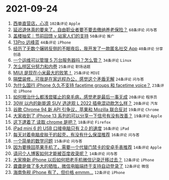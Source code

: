 # 2021-09-24

1. [西单直营店，心凉](https://www.v2ex.com/t/803799) `102条评论` `Apple`
1. [延迟退休真的要来了，自由职业者要不要去缴纳养老保险？](https://www.v2ex.com/t/803800) `68条评论` `问与答`
1. [盖楼抽奖｜节前回馈 v 站家人们的支持](https://www.v2ex.com/t/803832) `50条评论` `推广`
1. [13Pro 远峰蓝](https://www.v2ex.com/t/803797) `44条评论` `iPhone`
1. [经历了无数个辗转反侧的不眠夜后，我开发了一款匿名社交 App](https://www.v2ex.com/t/803825) `40条评论` `分享创造`
1. [一个运维可以管理 5 万台服务器吗？怎么管？](https://www.v2ex.com/t/803912) `34条评论` `Linux`
1. [怎么样区分努力和内卷](https://www.v2ex.com/t/803900) `25条评论` `职场话题`
1. [MIUI 是现在小米最大的败笔！](https://www.v2ex.com/t/803858) `25条评论` `MIUI`
1. [隔壁装修，可我是在家远程办公，感觉这个矛盾无解](https://www.v2ex.com/t/803878) `24条评论` `问与答`
1. [为什么国行 iPhone 久久不支持 facetime groups 和 facetime voice？](https://www.v2ex.com/t/803877) `23条评论` `iPhone`
1. [如何根治什么都浅尝辄止的臭毛病，感觉老是最后一事无成](https://www.v2ex.com/t/803887) `20条评论` `程序员`
1. [30W 以内的新能源 SUV 选途观 L 2022 插电混动款怎么样？](https://www.v2ex.com/t/803815) `20条评论` `汽车`
1. [谷歌 Chrome 94 新 API 引争议，苹果和 Mozilla 联合反对](https://www.v2ex.com/t/803882) `19条评论` `Chrome`
1. [大家收到了 iPhone 13 系列的可以分享一下信号有没有改善？](https://www.v2ex.com/t/803859) `19条评论` `Apple`
1. [这下逮着了 读取 chrome 是吧？](https://www.v2ex.com/t/803847) `18条评论` `Firefox`
1. [iPad mini 6 的 USB 口接电脑只有 2.0 的速度](https://www.v2ex.com/t/803844) `16条评论` `iPad`
1. [每天对着电脑皮肤干的起壳，有没有什么保湿推荐](https://www.v2ex.com/t/803818) `16条评论` `问与答`
1. [一个简单的数学问题](https://www.v2ex.com/t/803860) `15条评论` `问与答`
1. [因为要换回苹果手机了，需要一个代替门禁卡的安卓手表推荐](https://www.v2ex.com/t/803862) `14条评论` `Apple`
1. [请问个人博客如何才能被百度收录呢？](https://www.v2ex.com/t/803838) `14条评论` `问与答`
1. [大家换新 iPhone 以后如何把老手机微信记录迁移过去？](https://www.v2ex.com/t/803906) `12条评论` `iPhone`
1. [聋聋是做了多大的牺牲，微信电脑端终于支持自动登录了](https://www.v2ex.com/t/803894) `12条评论` `微信`
1. [海南免税 iPhone 有了，但价格 emmm...](https://www.v2ex.com/t/803892) `12条评论` `iPhone`
